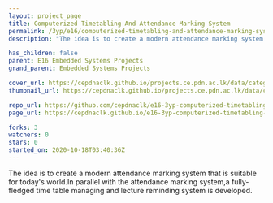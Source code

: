 ```yaml
---
layout: project_page
title: Computerized Timetabling And Attendance Marking System
permalink: /3yp/e16/computerized-timetabling-and-attendance-marking-system
description: "The idea is to create a modern attendance marking system that is suitable for today's world.In parallel with the attendance marking system,a fully-fledged time table managing and lecture reminding system is developed."

has_children: false
parent: E16 Embedded Systems Projects
grand_parent: Embedded Systems Projects

cover_url: https://cepdnaclk.github.io/projects.ce.pdn.ac.lk/data/categories/3yp/cover_page.jpg
thumbnail_url: https://cepdnaclk.github.io/projects.ce.pdn.ac.lk/data/categories/3yp/thumbnail.jpg

repo_url: https://github.com/cepdnaclk/e16-3yp-computerized-timetabling-and-attendance-marking-system
page_url: https://cepdnaclk.github.io/e16-3yp-computerized-timetabling-and-attendance-marking-system

forks: 3
watchers: 0
stars: 0
started_on: 2020-10-18T03:40:36Z
---
```

The idea is to create a modern attendance marking system that is suitable for today's world.In parallel with the attendance marking system,a fully-fledged time table managing and lecture reminding system is developed.

